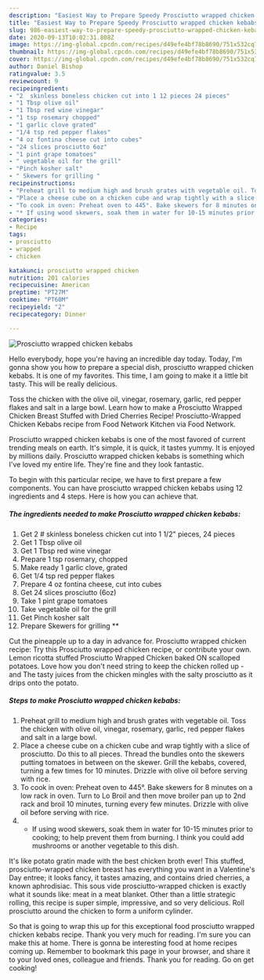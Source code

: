 ```yaml
---
description: "Easiest Way to Prepare Speedy Prosciutto wrapped chicken kebabs"
title: "Easiest Way to Prepare Speedy Prosciutto wrapped chicken kebabs"
slug: 986-easiest-way-to-prepare-speedy-prosciutto-wrapped-chicken-kebabs
date: 2020-09-13T10:02:31.808Z
image: https://img-global.cpcdn.com/recipes/d49efe4bf78b8690/751x532cq70/prosciutto-wrapped-chicken-kebabs-recipe-main-photo.jpg
thumbnail: https://img-global.cpcdn.com/recipes/d49efe4bf78b8690/751x532cq70/prosciutto-wrapped-chicken-kebabs-recipe-main-photo.jpg
cover: https://img-global.cpcdn.com/recipes/d49efe4bf78b8690/751x532cq70/prosciutto-wrapped-chicken-kebabs-recipe-main-photo.jpg
author: Daniel Bishop
ratingvalue: 3.5
reviewcount: 9
recipeingredient:
- "2  skinless boneless chicken cut into 1 12 pieces 24 pieces"
- "1 Tbsp olive oil"
- "1 Tbsp red wine vinegar"
- "1 tsp rosemary chopped"
- "1 garlic clove grated"
- "1/4 tsp red pepper flakes"
- "4 oz fontina cheese cut into cubes"
- "24 slices prosciutto 6oz"
- "1 pint grape tomatoes"
- " vegetable oil for the grill"
- "Pinch kosher salt"
- " Skewers for grilling "
recipeinstructions:
- "Preheat grill to medium high and brush grates with vegetable oil. Toss the chicken with olive oil, vinegar, rosemary, garlic, red pepper flakes and salt in a large bowl."
- "Place a cheese cube on a chicken cube and wrap tightly with a slice of prosciutto. Do this to all pieces. Thread the bundles onto the skewers putting tomatoes in between on the skewer. Grill the kebabs, covered, turning a few times for 10 minutes. Drizzle with olive oil before serving with rice."
- "To cook in oven: Preheat oven to 445°. Bake skewers for 8 minutes on a low rack in oven. Turn to Lo Broil and then move broiler pan up to 2nd rack and broil 10 minutes, turning every few minutes. Drizzle with olive oil before serving with rice."
- "* If using wood skewers, soak them in water for 10-15 minutes prior to cooking; to help prevent them from burning. I think you could add mushrooms or another vegetable to this dish."
categories:
- Recipe
tags:
- prosciutto
- wrapped
- chicken

katakunci: prosciutto wrapped chicken 
nutrition: 201 calories
recipecuisine: American
preptime: "PT27M"
cooktime: "PT60M"
recipeyield: "2"
recipecategory: Dinner

---
```



![Prosciutto wrapped chicken kebabs](https://img-global.cpcdn.com/recipes/d49efe4bf78b8690/751x532cq70/prosciutto-wrapped-chicken-kebabs-recipe-main-photo.jpg)

Hello everybody, hope you're having an incredible day today. Today, I'm gonna show you how to prepare a special dish, prosciutto wrapped chicken kebabs. It is one of my favorites. This time, I am going to make it a little bit tasty. This will be really delicious.

Toss the chicken with the olive oil, vinegar, rosemary, garlic, red pepper flakes and salt in a large bowl. Learn how to make a Prosciutto Wrapped Chicken Breast Stuffed with Dried Cherries Recipe! Prosciutto-Wrapped Chicken Kebabs recipe from Food Network Kitchen via Food Network.

Prosciutto wrapped chicken kebabs is one of the most favored of current trending meals on earth. It's simple, it is quick, it tastes yummy. It is enjoyed by millions daily. Prosciutto wrapped chicken kebabs is something which I've loved my entire life. They're fine and they look fantastic.


To begin with this particular recipe, we have to first prepare a few components. You can have prosciutto wrapped chicken kebabs using 12 ingredients and 4 steps. Here is how you can achieve that.

<!--inarticleads1-->

##### The ingredients needed to make Prosciutto wrapped chicken kebabs:

1. Get 2 # skinless boneless chicken cut into 1 1/2&#34; pieces, 24 pieces
1. Get 1 Tbsp olive oil
1. Get 1 Tbsp red wine vinegar
1. Prepare 1 tsp rosemary, chopped
1. Make ready 1 garlic clove, grated
1. Get 1/4 tsp red pepper flakes
1. Prepare 4 oz fontina cheese, cut into cubes
1. Get 24 slices prosciutto (6oz)
1. Take 1 pint grape tomatoes
1. Take  vegetable oil for the grill
1. Get Pinch kosher salt
1. Prepare  Skewers for grilling **


Cut the pineapple up to a day in advance for. Prosciutto wrapped chicken recipe: Try this Prosciutto wrapped chicken recipe, or contribute your own. Lemon ricotta stuffed Prosciutto Wrapped Chicken baked ON scalloped potatoes. Love how you don&#39;t need string to keep the chicken rolled up - and The tasty juices from the chicken mingles with the salty prosciutto as it drips onto the potato. 

<!--inarticleads2-->

##### Steps to make Prosciutto wrapped chicken kebabs:

1. Preheat grill to medium high and brush grates with vegetable oil. Toss the chicken with olive oil, vinegar, rosemary, garlic, red pepper flakes and salt in a large bowl.
1. Place a cheese cube on a chicken cube and wrap tightly with a slice of prosciutto. Do this to all pieces. Thread the bundles onto the skewers putting tomatoes in between on the skewer. Grill the kebabs, covered, turning a few times for 10 minutes. Drizzle with olive oil before serving with rice.
1. To cook in oven: Preheat oven to 445°. Bake skewers for 8 minutes on a low rack in oven. Turn to Lo Broil and then move broiler pan up to 2nd rack and broil 10 minutes, turning every few minutes. Drizzle with olive oil before serving with rice.
1. * If using wood skewers, soak them in water for 10-15 minutes prior to cooking; to help prevent them from burning. I think you could add mushrooms or another vegetable to this dish.


It&#39;s like potato gratin made with the best chicken broth ever! This stuffed, prosciutto-wrapped chicken breast has everything you want in a Valentine&#39;s Day entree; it looks fancy, it tastes amazing, and contains dried cherries, a known aphrodisiac. This sous vide prosciutto-wrapped chicken is exactly what it sounds like: meat in a meat blanket. Other than a little strategic rolling, this recipe is super simple, impressive, and so very delicious. Roll prosciutto around the chicken to form a uniform cylinder. 

So that is going to wrap this up for this exceptional food prosciutto wrapped chicken kebabs recipe. Thank you very much for reading. I'm sure you can make this at home. There is gonna be interesting food at home recipes coming up. Remember to bookmark this page in your browser, and share it to your loved ones, colleague and friends. Thank you for reading. Go on get cooking!

